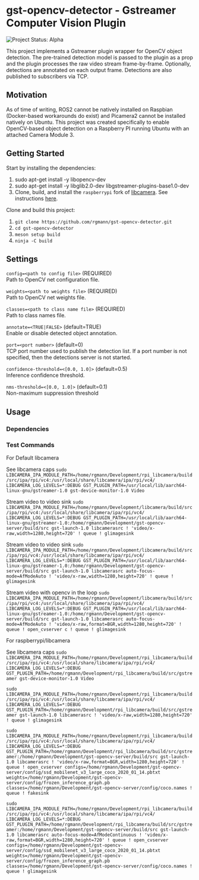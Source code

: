 
# gst-opencv-detector - Gstreamer Computer Vision Plugin

<img align="cener" alt="Project Status: Alpha" src="https://img.shields.io/badge/Status-Alpha-red">

This project implements a Gstreamer plugin wrapper for OpenCV object detection. The pre-trained detection model is passed to the plugin as a prop and the plugin processes the raw video stream frame-by-frame. Optionally, detections are annotated on each output frame. Detections are also published to subscribers via TCP.

## Motivation

As of time of writing, ROS2 cannot be natively installed on Raspbian (Docker-based workarounds do exist) and Picamera2 cannot be installed natively on Ubuntu. This project was created specifically to enable OpenCV-based object detection on a Raspberry PI running Ubuntu with an attached Camera Module 3.

## Getting Started

Start by installing the dependencies:

 1. sudo apt-get install -y libopencv-dev
 2. sudo apt-get install -y libglib2.0-dev libgstreamer-plugins-base1.0-dev
 3. Clone, build, and install the `raspberrypi` fork of [libcamera](https://libcamera.org). See instructions [here](https://github.com/raspberrypi/libcamera).

Clone and build this project:

 1. `git clone https://github.com/rgmann/gst-opencv-detector.git`
 2. `cd gst-opencv-detector`
 3. `meson setup build`
 4. `ninja -C build`

## Settings

`config=<path to config file>` (REQUIRED)  
Path to OpenCV net configuration file.

`weights=<path to weights file>` (REQUIRED)  
Path to OpenCV net weights file.

`classes=<path to class name file>` (REQUIRED)  
Path to class names file.

`annotate=<TRUE|FALSE>` (default=TRUE)  
Enable or disable detected object annotation.

`port=<port number>` (default=0)  
TCP port number used to publish the detection list. If a port number is not specified, then the detections server is not started.

`confidence-threshold=<[0.0, 1.0]>` (default=0.5)  
Inference confidence threshold.

`nms-threshold=<[0.0, 1.0]>` (default=0.1)  
Non-maximum suppression threshold

## Usage

### Dependencies


### Test Commands

For Default libcamera

See libcamera caps
`sudo LIBCAMERA_IPA_MODULE_PATH=/home/rgmann/Development/rpi_libcamera/build/src/ipa/rpi/vc4:/usr/local/share/libcamera/ipa/rpi/vc4/ LIBCAMERA_LOG_LEVELS=*:DEBUG GST_PLUGIN_PATH=/usr/local/lib/aarch64-linux-gnu/gstreamer-1.0 gst-device-monitor-1.0 Video`

Stream video to video sink
`sudo LIBCAMERA_IPA_MODULE_PATH=/home/rgmann/Development/libcamera/build/src/ipa/rpi/vc4:/usr/local/share/libcamera/ipa/rpi/vc4/ LIBCAMERA_LOG_LEVELS=*:DEBUG GST_PLUGIN_PATH=/usr/local/lib/aarch64-linux-gnu/gstreamer-1.0:/home/rgmann/Development/gst-opencv-server/build/src gst-launch-1.0 libcamerasrc ! 'video/x-raw,width=1280,height=720' ! queue ! glimagesink`

Stream video to video sink
`sudo LIBCAMERA_IPA_MODULE_PATH=/home/rgmann/Development/libcamera/build/src/ipa/rpi/vc4:/usr/local/share/libcamera/ipa/rpi/vc4/ LIBCAMERA_LOG_LEVELS=*:DEBUG GST_PLUGIN_PATH=/usr/local/lib/aarch64-linux-gnu/gstreamer-1.0:/home/rgmann/Development/gst-opencv-server/build/src gst-launch-1.0 libcamerasrc auto-focus-mode=AfModeAuto ! 'video/x-raw,width=1280,height=720' ! queue ! glimagesink`

Stream video with opencv in the loop 
`sudo LIBCAMERA_IPA_MODULE_PATH=/home/rgmann/Development/libcamera/build/src/ipa/rpi/vc4:/usr/local/share/libcamera/ipa/rpi/vc4/ LIBCAMERA_LOG_LEVELS=*:DEBUG GST_PLUGIN_PATH=/usr/local/lib/aarch64-linux-gnu/gstreamer-1.0:/home/rgmann/Development/gst-opencv-server/build/src gst-launch-1.0 libcamerasrc auto-focus-mode=AfModeAuto ! 'video/x-raw,format=BGR,width=1280,height=720' ! queue ! open_cvserver c ! queue ! glimagesink`



For raspberrypi/libcamera

See libcamera caps
`sudo LIBCAMERA_IPA_MODULE_PATH=/home/rgmann/Development/rpi_libcamera/build/src/ipa/rpi/vc4:/usr/local/share/libcamera/ipa/rpi/vc4/ LIBCAMERA_LOG_LEVELS=*:DEBUG GST_PLUGIN_PATH=/home/rgmann/Development/rpi_libcamera/build/src/gstreamer gst-device-monitor-1.0 Video`

`sudo LIBCAMERA_IPA_MODULE_PATH=/home/rgmann/Development/rpi_libcamera/build/src/ipa/rpi/vc4:/usr/local/share/libcamera/ipa/rpi/vc4/ LIBCAMERA_LOG_LEVELS=*:DEBUG GST_PLUGIN_PATH=/home/rgmann/Development/rpi_libcamera/build/src/gstreamer gst-launch-1.0 libcamerasrc ! 'video/x-raw,width=1280,height=720' ! queue ! glimagesink`

`sudo LIBCAMERA_IPA_MODULE_PATH=/home/rgmann/Development/rpi_libcamera/build/src/ipa/rpi/vc4:/usr/local/share/libcamera/ipa/rpi/vc4/ LIBCAMERA_LOG_LEVELS=*:DEBUG GST_PLUGIN_PATH=/home/rgmann/Development/rpi_libcamera/build/src/gstreamer:/home/rgmann/Development/gst-opencv-server/build/src gst-launch-1.0 libcamerasrc ! 'video/x-raw,format=BGR,width=1280,height=720' ! queue ! open_cvserver configs=/home/rgmann/Development/gst-opencv-server/config/ssd_mobilenet_v3_large_coco_2020_01_14.pbtxt weights=/home/rgmann/Development/gst-opencv-server/config/frozen_inference_graph.pb classes=/home/rgmann/Development/gst-opencv-server/config/coco.names ! queue ! fakesink`

`sudo LIBCAMERA_IPA_MODULE_PATH=/home/rgmann/Development/rpi_libcamera/build/src/ipa/rpi/vc4:/usr/local/share/libcamera/ipa/rpi/vc4/ LIBCAMERA_LOG_LEVELS=*:DEBUG GST_PLUGIN_PATH=/home/rgmann/Development/rpi_libcamera/build/src/gstreamer:/home/rgmann/Development/gst-opencv-server/build/src gst-launch-1.0 libcamerasrc auto-focus-mode=AfModeContinuous ! 'video/x-raw,format=BGR,width=1280,height=720' ! queue ! open_cvserver configs=/home/rgmann/Development/gst-opencv-server/config/ssd_mobilenet_v3_large_coco_2020_01_14.pbtxt weights=/home/rgmann/Development/gst-opencv-server/config/frozen_inference_graph.pb classes=/home/rgmann/Development/gst-opencv-server/config/coco.names ! queue ! glimagesink`
